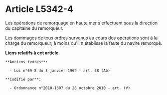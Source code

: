 # Article L5342-4

Les opérations de remorquage en haute mer s'effectuent sous la direction du capitaine du remorqueur.

Les dommages de tous ordres survenus au cours des opérations sont à la charge du remorqueur, à moins qu'il n'établisse la
faute du navire remorqué.

**Liens relatifs à cet article**

	**Anciens textes**:

	  - Loi n°69-8 du 3 janvier 1969 - art. 28 (Ab)

	**Codifié par**:

	  - Ordonnance n°2010-1307 du 28 octobre 2010 - art. (V)
